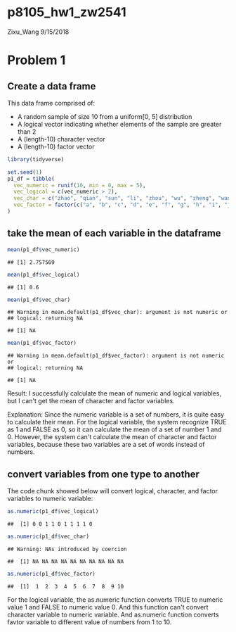 p8105\_hw1\_zw2541
================
Zixu\_Wang
9/15/2018

Problem 1
=========

Create a data frame
-------------------

This data frame comprised of:

-   A random sample of size 10 from a uniform\[0, 5\] distribution
-   A logical vector indicating whether elements of the sample are greater than 2
-   A (length-10) character vector
-   A (length-10) factor vector

``` r
library(tidyverse)
```

``` r
set.seed(1)
p1_df = tibble(
  vec_numeric = runif(10, min = 0, max = 5),
  vec_logical = c(vec_numeric > 2),
  vec_char = c("zhao", "qian", "sun", "li", "zhou", "wu", "zheng", "wang", "feng", "chen"),
  vec_factor = factor(c("a", "b", "c", "d", "e", "f", "g", "h", "i", "j"))
)
```

take the mean of each variable in the dataframe
-----------------------------------------------

``` r
mean(p1_df$vec_numeric)
```

    ## [1] 2.757569

``` r
mean(p1_df$vec_logical)
```

    ## [1] 0.6

``` r
mean(p1_df$vec_char)
```

    ## Warning in mean.default(p1_df$vec_char): argument is not numeric or
    ## logical: returning NA

    ## [1] NA

``` r
mean(p1_df$vec_factor)
```

    ## Warning in mean.default(p1_df$vec_factor): argument is not numeric or
    ## logical: returning NA

    ## [1] NA

Result: I successfully calculate the mean of numeric and logical variables, but I can't get the mean of character and factor variables.

Explanation: Since the numeric variable is a set of numbers, it is quite easy to calculate their mean. For the logical variable, the system recognize TRUE as 1 and FALSE as 0, so it can calculate the mean of a set of number 1 and 0. However, the system can't calculate the mean of character and factor variables, because these two variables are a set of words instead of numbers.

convert variables from one type to another
------------------------------------------

The code chunk showed below will convert logical, character, and factor variables to numeric variable:

``` r
as.numeric(p1_df$vec_logical)
```

    ##  [1] 0 0 1 1 0 1 1 1 1 0

``` r
as.numeric(p1_df$vec_char)
```

    ## Warning: NAs introduced by coercion

    ##  [1] NA NA NA NA NA NA NA NA NA NA

``` r
as.numeric(p1_df$vec_factor)
```

    ##  [1]  1  2  3  4  5  6  7  8  9 10

For the logical variable, the as.numeric function converts TRUE to numeric value 1 and FALSE to numeric value 0. And this function can't convert character variable to numeric variable. And as.numeric function converts favtor variable to different value of numbers from 1 to 10.
